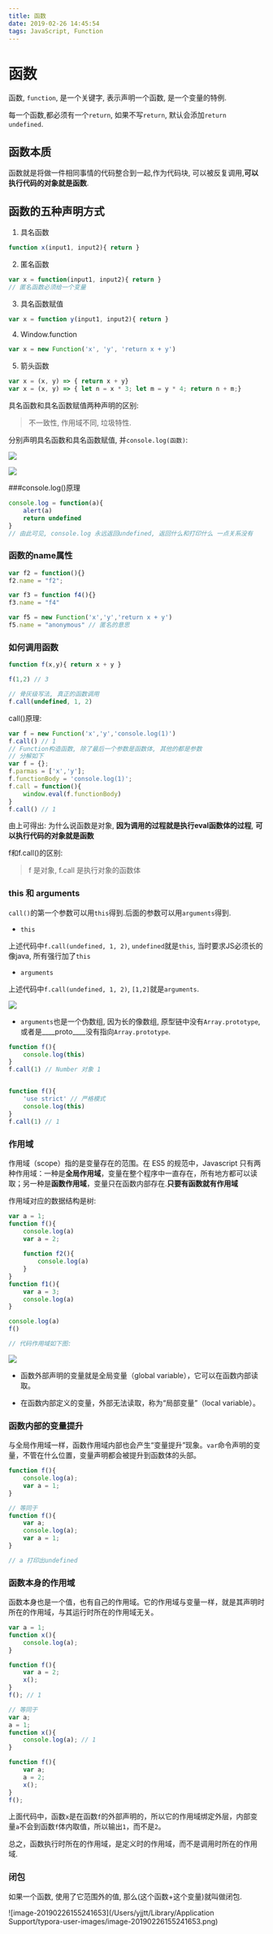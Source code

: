 ```yaml
---
title: 函数
date: 2019-02-26 14:45:54
tags: JavaScript, Function
---
```


# 函数

函数, `function`, 是一个关键字, 表示声明一个函数, 是一个变量的特例.

每一个函数,都必须有一个`return`, 如果不写`return`, 默认会添加`return undefined`.

## 函数本质

函数就是将做一件相同事情的代码整合到一起,作为代码块, 可以被反复调用,**可以执行代码的对象就是函数**.

## 函数的五种声明方式

1. 具名函数

```javascript
function x(input1, input2){ return }
```

2. 匿名函数

```javascript
var x = function(input1, input2){ return }
// 匿名函数必须给一个变量
```

3. 具名函数赋值

```javascript
var x = function y(input1, input2){ return }
```

4. Window.function

```javascript
var x = new Function('x', 'y', 'return x + y')
```

5. 箭头函数

```javascript
var x = (x, y) => { return x + y}
var x = (x, y) => { let n = x * 3; let m = y * 4; return n + m;}
```

具名函数和具名函数赋值两种声明的区别:

> 不一致性, 作用域不同, 垃圾特性.

分别声明具名函数和具名函数赋值, 并`console.log(函数)`:

![](https://github.com/YjjTT/ImageFile/raw/master/img/20190226150425.png)

![](https://github.com/YjjTT/ImageFile/raw/master/img/20190226150353.png)

###console.log()原理

```javascript
console.log = function(a){
    alert(a)
    return undefined
}
// 由此可见, console.log 永远返回undefined, 返回什么和打印什么 一点关系没有
```

### 函数的name属性

```javascript
var f2 = function(){}
f2.name = "f2";

var f3 = function f4(){}
f3.name = "f4"

var f5 = new Function('x','y','return x + y')
f5.name = "anonymous" // 匿名的意思
```

### 如何调用函数

```javascript
function f(x,y){ return x + y }

f(1,2) // 3

// 骨灰级写法, 真正的函数调用
f.call(undefined, 1, 2)

```

call()原理:

```javascript
var f = new Function('x','y','console.log(1)')
f.call() // 1
// Function构造函数, 除了最后一个参数是函数体, 其他的都是参数
// 分解如下
var f = {};
f.parmas = ['x','y'];
f.functionBody = 'console.log(1)';
f.call = function(){
    window.eval(f.functionBody)
}
f.call() // 1
```

由上可得出: 为什么说函数是对象, **因为调用的过程就是执行eval函数体的过程**, **可以执行代码的对象就是函数**

f和f.call()的区别:

> f 是对象, f.call 是执行对象的函数体

### this 和 arguments

`call()`的第一个参数可以用`this`得到.后面的参数可以用`arguments`得到.

- `this`

上述代码中`f.call(undefined, 1, 2)`, `undefined`就是`this`, 当时要求JS必须长的像java, 所有强行加了`this`

- `arguments`

上述代码中`f.call(undefined, 1, 2)`, `[1,2]`就是`arguments`.

![](https://github.com/YjjTT/ImageFile/raw/master/img/20190226152438.png)

- `arguments`也是一个伪数组, 因为长的像数组, 原型链中没有`Array.prototype`, 或者是____proto____没有指向`Array.prototype`.

````javascript
function f(){
    console.log(this)
}
f.call(1) // Number 对象 1


function f(){
    'use strict' // 严格模式
    console.log(this)
}
f.call(1) // 1
````

### 作用域

作用域（scope）指的是变量存在的范围。在 ES5 的规范中，Javascript 只有两种作用域：一种是**全局作用域**，变量在整个程序中一直存在，所有地方都可以读取；另一种是**函数作用域**，变量只在函数内部存在.**只要有函数就有作用域**

作用域对应的数据结构是树:

```javascript
var a = 1;
function f(){
    console.log(a)
    var a = 2;
   
    function f2(){
        console.log(a)
    }
}
function f1(){
    var a = 3;
    console.log(a)
}

console.log(a)
f()

// 代码作用域如下图:
```

![](https://github.com/YjjTT/ImageFile/raw/master/img/作用域.png)

- 函数外部声明的变量就是全局变量（global variable），它可以在函数内部读取。

- 在函数内部定义的变量，外部无法读取，称为“局部变量”（local variable）。

### 函数内部的变量提升

与全局作用域一样，函数作用域内部也会产生“变量提升”现象。`var`命令声明的变量，不管在什么位置，变量声明都会被提升到函数体的头部。

```javascript
function f(){
    console.log(a);
    var a = 1;
}

// 等同于
function f(){
    var a;
    console.log(a);
    var a = 1;
}

// a 打印出undefined
```

### 函数本身的作用域

函数本身也是一个值，也有自己的作用域。它的作用域与变量一样，就是其声明时所在的作用域，与其运行时所在的作用域无关。

```javascript
var a = 1;
function x(){
    console.log(a);
}

function f(){
    var a = 2;
    x();
}
f(); // 1

// 等同于
var a;
a = 1;
function x(){
    console.log(a); // 1
}

function f(){
    var a;
    a = 2;
    x();
}
f();
```

上面代码中，函数`x`是在函数`f`的外部声明的，所以它的作用域绑定外层，内部变量`a`不会到函数`f`体内取值，所以输出`1`，而不是`2`。

总之，函数执行时所在的作用域，是定义时的作用域，而不是调用时所在的作用域.

### 闭包

如果一个函数, 使用了它范围外的值, 那么(这个函数+这个变量)就叫做闭包.

![image-20190226155241653](/Users/yjjtt/Library/Application Support/typora-user-images/image-20190226155241653.png)